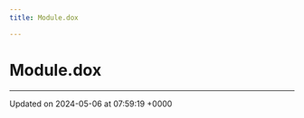 ```yaml
---
title: Module.dox

---
```


# Module.dox








-------------------------------

Updated on 2024-05-06 at 07:59:19 +0000
